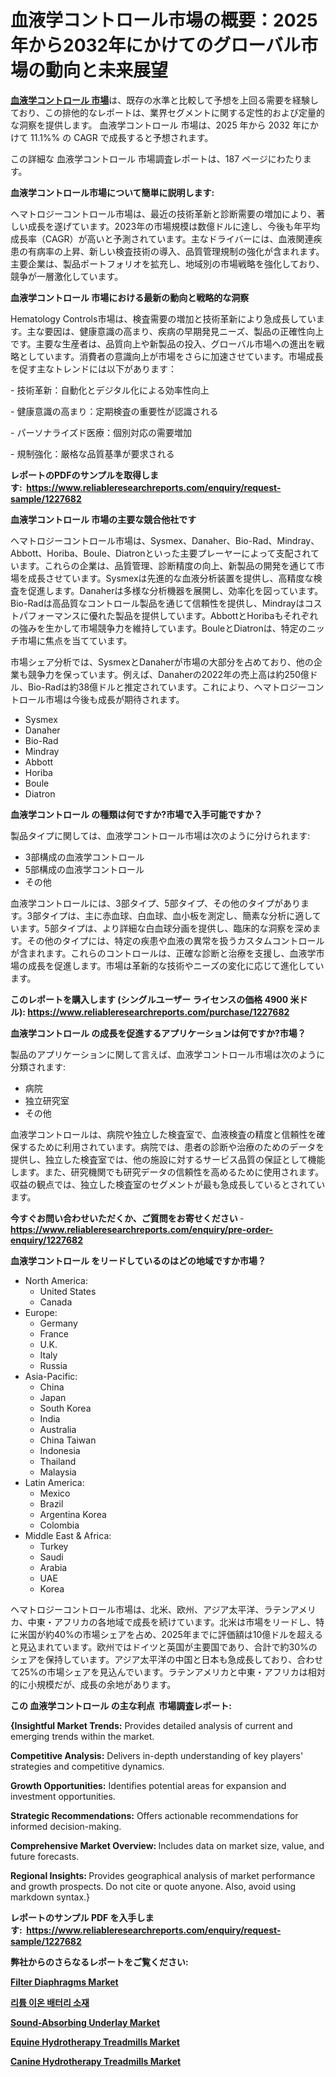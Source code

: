 <p><h1>血液学コントロール市場の概要：2025年から2032年にかけてのグローバル市場の動向と未来展望</h1></p><p data-sourcepos="1:1-1:157"><strong><a href="https://www.reliableresearchreports.com/hematology-controls-r1227682?utm_campaign=107&utm_medium=36&utm_source=Github&utm_content=ia&utm_term=10012025&utm_id=hematology-controls">血液学コントロール 市場</a></strong>は、既存の水準と比較して予想を上回る需要を経験しており、この排他的なレポートは、業界セグメントに関する定性的および定量的な洞察を提供します。 血液学コントロール 市場は、2025 年から 2032 年にかけて 11.1%% の CAGR で成長すると予想されます。</p>
<p data-sourcepos="3:1-3:50">この詳細な 血液学コントロール 市場調査レポートは、187 ページにわたります。</p>
<p><strong>血液学コントロール市場について簡単に説明します:</strong></p>
<p><p>ヘマトロジーコントロール市場は、最近の技術革新と診断需要の増加により、著しい成長を遂げています。2023年の市場規模は数億ドルに達し、今後も年平均成長率（CAGR）が高いと予測されています。主なドライバーには、血液関連疾患の有病率の上昇、新しい検査技術の導入、品質管理規制の強化が含まれます。主要企業は、製品ポートフォリオを拡充し、地域別の市場戦略を強化しており、競争が一層激化しています。</p></p>
<p><strong>血液学コントロール 市場における最新の動向と戦略的な洞察</strong></p>
<p><p>Hematology Controls市場は、検査需要の増加と技術革新により急成長しています。主な要因は、健康意識の高まり、疾病の早期発見ニーズ、製品の正確性向上です。主要な生産者は、品質向上や新製品の投入、グローバル市場への進出を戦略としています。消費者の意識向上が市場をさらに加速させています。市場成長を促す主なトレンドには以下があります：</p><p>- 技術革新：自動化とデジタル化による効率性向上</p><p>- 健康意識の高まり：定期検査の重要性が認識される</p><p>- パーソナライズド医療：個別対応の需要増加</p><p>- 規制強化：厳格な品質基準が要求される</p></p>
<p><strong>レポートのPDFのサンプルを取得します</strong><strong>:&nbsp;&nbsp;<a href="https://www.reliableresearchreports.com/enquiry/request-sample/1227682?utm_campaign=107&utm_medium=36&utm_source=Github&utm_content=ia&utm_term=10012025&utm_id=hematology-controls">https://www.reliableresearchreports.com/enquiry/request-sample/1227682</a></strong></p>
<p><strong>血液学コントロール 市場の主要な競合他社です</strong></p>
<p><p>ヘマトロジーコントロール市場は、Sysmex、Danaher、Bio-Rad、Mindray、Abbott、Horiba、Boule、Diatronといった主要プレーヤーによって支配されています。これらの企業は、品質管理、診断精度の向上、新製品の開発を通じて市場を成長させています。Sysmexは先進的な血液分析装置を提供し、高精度な検査を促進します。Danaherは多様な分析機器を展開し、効率化を図っています。Bio-Radは高品質なコントロール製品を通じて信頼性を提供し、Mindrayはコストパフォーマンスに優れた製品を提供しています。AbbottとHoribaもそれぞれの強みを生かして市場競争力を維持しています。BouleとDiatronは、特定のニッチ市場に焦点を当てています。</p><p>市場シェア分析では、SysmexとDanaherが市場の大部分を占めており、他の企業も競争力を保っています。例えば、Danaherの2022年の売上高は約250億ドル、Bio-Radは約38億ドルと推定されています。これにより、ヘマトロジーコントロール市場は今後も成長が期待されます。</p></p>
<p><ul><li>Sysmex</li><li>Danaher</li><li>Bio-Rad</li><li>Mindray</li><li>Abbott</li><li>Horiba</li><li>Boule</li><li>Diatron</li></ul></p>
<p><strong>血液学コントロール の種類は何ですか?市場で入手可能ですか？</strong></p>
<p>製品タイプに関しては、血液学コントロール市場は次のように分けられます:</p>
<p><ul><li>3部構成の血液学コントロール</li><li>5部構成の血液学コントロール</li><li>その他</li></ul></p>
<p><p>血液学コントロールには、3部タイプ、5部タイプ、その他のタイプがあります。3部タイプは、主に赤血球、白血球、血小板を測定し、簡素な分析に適しています。5部タイプは、より詳細な白血球分画を提供し、臨床的な洞察を深めます。その他のタイプには、特定の疾患や血液の異常を扱うカスタムコントロールが含まれます。これらのコントロールは、正確な診断と治療を支援し、血液学市場の成長を促進します。市場は革新的な技術やニーズの変化に応じて進化しています。</p></p>
<p><strong>このレポートを購入します (シングルユーザー ライセンスの価格 4900 米ドル):&nbsp;<a href="https://www.reliableresearchreports.com/purchase/1227682?utm_campaign=107&utm_medium=36&utm_source=Github&utm_content=ia&utm_term=10012025&utm_id=hematology-controls">https://www.reliableresearchreports.com/purchase/1227682</a></strong></p>
<p><strong>血液学コントロール の成長を促進するアプリケーションは何ですか?市場？</strong></p>
<p>製品のアプリケーションに関して言えば、血液学コントロール市場は次のように分類されます:</p>
<p><ul><li>病院</li><li>独立研究室</li><li>その他</li></ul></p>
<p><p>血液学コントロールは、病院や独立した検査室で、血液検査の精度と信頼性を確保するために利用されています。病院では、患者の診断や治療のためのデータを提供し、独立した検査室では、他の施設に対するサービス品質の保証として機能します。また、研究機関でも研究データの信頼性を高めるために使用されます。収益の観点では、独立した検査室のセグメントが最も急成長しているとされています。</p></p>
<p><strong>今すぐお問い合わせいただくか、ご質問をお寄せください</strong><strong>&nbsp;</strong>-<strong><a href="https://www.reliableresearchreports.com/enquiry/pre-order-enquiry/1227682?utm_campaign=107&utm_medium=36&utm_source=Github&utm_content=ia&utm_term=10012025&utm_id=hematology-controls">https://www.reliableresearchreports.com/enquiry/pre-order-enquiry/1227682</a></strong></p>
<p><strong>血液学コントロール をリードしているのはどの地域ですか市場？</strong></p>
<p><ul>
    <li>
        North America:
        <ul>
            <li>United States</li>
            <li>Canada</li>
        </ul>
    </li>
    <li>
        Europe:
        <ul>
            <li>Germany</li>
            <li>France</li>
            <li>U.K.</li>
            <li>Italy</li>
            <li>Russia</li>
        </ul>
    </li>
    <li>
        Asia-Pacific:
        <ul>
            <li>China</li>
            <li>Japan</li>
            <li>South Korea</li>
            <li>India</li>
            <li>Australia</li>
            <li>China Taiwan</li>
            <li>Indonesia</li>
            <li>Thailand</li>
            <li>Malaysia</li>
        </ul>
    </li>
    <li>
        Latin America:
        <ul>
            <li>Mexico</li>
            <li>Brazil</li>
            <li>Argentina Korea</li>
            <li>Colombia</li>
        </ul>
    </li>
    <li>
        Middle East & Africa:
        <ul>
            <li>Turkey</li>
            <li>Saudi</li>
            <li>Arabia</li>
            <li>UAE</li>
            <li>Korea</li>
        </ul>
    </li>
    </ul></p>
<p><p>ヘマトロジーコントロール市場は、北米、欧州、アジア太平洋、ラテンアメリカ、中東・アフリカの各地域で成長を続けています。北米は市場をリードし、特に米国が約40%の市場シェアを占め、2025年までに評価額は10億ドルを超えると見込まれています。欧州ではドイツと英国が主要国であり、合計で約30%のシェアを保持しています。アジア太平洋の中国と日本も急成長しており、合わせて25%の市場シェアを見込んでいます。ラテンアメリカと中東・アフリカは相対的に小規模だが、成長の余地があります。</p></p>
<p><strong>この 血液学コントロール の主な利点&nbsp; 市場調査レポート:</strong></p>
<p><strong>{Insightful Market Trends:</strong> Provides detailed analysis of current and emerging trends within the market.</p>
<p><strong>Competitive Analysis:</strong> Delivers in-depth understanding of key players' strategies and competitive dynamics.</p>
<p><strong>Growth Opportunities:</strong> Identifies potential areas for expansion and investment opportunities.</p>
<p><strong>Strategic Recommendations:</strong> Offers actionable recommendations for informed decision-making.</p>
<p><strong>Comprehensive Market Overview: </strong>Includes data on market size, value, and future forecasts.</p>
<p><strong>Regional Insights: </strong>Provides geographical analysis of market performance and growth prospects. Do not cite or quote anyone. Also, avoid using markdown syntax.}</p>
<p><strong>レポートのサンプル PDF を入手します:&nbsp;</strong><strong>&nbsp;<a href="https://www.reliableresearchreports.com/enquiry/request-sample/1227682?utm_campaign=107&utm_medium=36&utm_source=Github&utm_content=ia&utm_term=10012025&utm_id=hematology-controls">https://www.reliableresearchreports.com/enquiry/request-sample/1227682</a></strong></p>
<p></p>
<p></p>
<p></p>
<p></p>
<p><strong>弊社からのさらなるレポートをご覧ください:</strong></p>
<p><strong><p><a href="https://github.com/dmitriyvo6rog/Market-Research-Report-List-1/blob/main/filter-diaphragms-market.md?utm_campaign=107&utm_medium=36&utm_source=Github&utm_content=ia&utm_term=10012025&utm_id=hematology-controls">Filter Diaphragms Market</a></p><p><a href="https://github.com/laholand/Market-Research-Report-List-6/blob/main/609541829857.md?utm_campaign=107&utm_medium=36&utm_source=Github&utm_content=ia&utm_term=10012025&utm_id=hematology-controls">리튬 이온 배터리 소재</a></p><p><a href="https://github.com/risingtrista99259/Market-Research-Report-List-1/blob/main/sound-absorbing-underlay-market.md?utm_campaign=107&utm_medium=36&utm_source=Github&utm_content=ia&utm_term=10012025&utm_id=hematology-controls">Sound-Absorbing Underlay Market</a></p><p><a href="https://github.com/arionmp/Market-Research-Report-List-5/blob/main/equine-hydrotherapy-treadmills-market.md?utm_campaign=107&utm_medium=36&utm_source=Github&utm_content=ia&utm_term=10012025&utm_id=hematology-controls">Equine Hydrotherapy Treadmills Market</a></p><p><a href="https://github.com/petbigbeepjn/Market-Research-Report-List-1/blob/main/canine-hydrotherapy-treadmills-market.md?utm_campaign=107&utm_medium=36&utm_source=Github&utm_content=ia&utm_term=10012025&utm_id=hematology-controls">Canine Hydrotherapy Treadmills Market</a></p></strong></p>